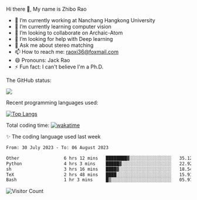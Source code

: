 Hi there 👋, My name is Zhibo Rao
- 🔭 I’m currently working at Nanchang Hangkong University
- 🌱 I’m currently learning computer vision
- 👯 I’m looking to collaborate on Archaic-Atom
- 🤔 I’m looking for help with Deep learning
- 💬 Ask me about stereo matching
- 📫 How to reach me: raoxi36@foxmail.com
- 😄 Pronouns: Jack Rao
- ⚡ Fun fact: I can't believe I'm a Ph.D.

The GitHub status:

![](https://github-readme-stats.vercel.app/api?username=ZhiboRao)

Recent programming languages used:

[![Top Langs](https://github-readme-stats.vercel.app/api/top-langs/?username=ZhiboRao&layout=compact)](https://github.com/anuraghazra/github-readme-stats)

Total coding time: [![wakatime](https://wakatime.com/badge/user/51ec5ec7-4742-4243-9eea-732ade32c0b7.svg)](https://wakatime.com/@51ec5ec7-4742-4243-9eea-732ade32c0b7)

✨ The coding language used last week 
<!--START_SECTION:waka-->

```txt
From: 30 July 2023 - To: 06 August 2023

Other                 6 hrs 12 mins   ████████▓░░░░░░░░░░░░░░░░   35.12 %
Python                4 hrs 3 mins    █████▓░░░░░░░░░░░░░░░░░░░   22.92 %
sh                    3 hrs 16 mins   ████▓░░░░░░░░░░░░░░░░░░░░   18.54 %
TeX                   2 hrs 48 mins   ████░░░░░░░░░░░░░░░░░░░░░   15.91 %
Bash                  1 hr 3 mins     █▒░░░░░░░░░░░░░░░░░░░░░░░   05.97 %
```

<!--END_SECTION:waka-->

![Visitor Count](https://profile-counter.glitch.me/Raohaocheng/count.svg)
